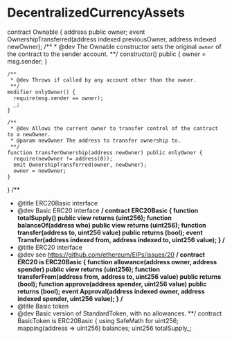 # DecentralizedCurrencyAssets
contract Ownable {
    address public owner;
    event OwnershipTransferred(address indexed previousOwner, address indexed newOwner);
/**
     * @dev The Ownable constructor sets the original `owner` of the contract to the sender account.
     **/
   constructor() public {
      owner = msg.sender;
    }
    
    /**
     * @dev Throws if called by any account other than the owner.
     **/
    modifier onlyOwner() {
      require(msg.sender == owner);
      _;
    }
    
    /**
     * @dev Allows the current owner to transfer control of the contract to a newOwner.
     * @param newOwner The address to transfer ownership to.
     **/
    function transferOwnership(address newOwner) public onlyOwner {
      require(newOwner != address(0));
      emit OwnershipTransferred(owner, newOwner);
      owner = newOwner;
    }
}
/**
 * @title ERC20Basic interface
 * @dev Basic ERC20 interface
 **/
contract ERC20Basic {
    function totalSupply() public view returns (uint256);
    function balanceOf(address who) public view returns (uint256);
    function transfer(address to, uint256 value) public returns (bool);
    event Transfer(address indexed from, address indexed to, uint256 value);
}
/**
 * @title ERC20 interface
 * @dev see https://github.com/ethereum/EIPs/issues/20
 **/
contract ERC20 is ERC20Basic {
    function allowance(address owner, address spender) public view returns (uint256);
    function transferFrom(address from, address to, uint256 value) public returns (bool);
    function approve(address spender, uint256 value) public returns (bool);
    event Approval(address indexed owner, address indexed spender, uint256 value);
}
/**
 * @title Basic token
 * @dev Basic version of StandardToken, with no allowances.
 **/
contract BasicToken is ERC20Basic {
    using SafeMath for uint256;
    mapping(address => uint256) balances;
    uint256 totalSupply_;

